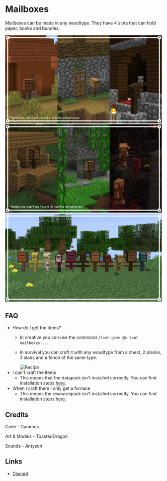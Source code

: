 # Mailboxes

Mailboxes can be made in any woodtype.
They have 4 slots that can hold paper, books and bundles.

![MailboxesView](https://github.com/DragonPoika/Mailboxes/blob/main/images/mailboxesinstructures1.png?raw=true)
![MailboxesInStructures](https://github.com/DragonPoika/Mailboxes/blob/main/images/mailboxesinstructures2.png?raw=true)
![Mailboxes In Structures](https://github.com/DragonPoika/Mailboxes/blob/main/images/mailboxesview.png?raw=true)


## FAQ
- How do I get the items?
  - In creative you can use the command `/loot give @s loot mailboxes:...`
  - In survival you can craft it with any woodtype from a chest, 2 planks, 3 slabs and a fence of the same type.
 
    <img width="100" alt="Recipe" src="https://github.com/DragonPoika/Mailboxes/assets/79696015/2d40089c-0b6b-47ba-b964-e6a524195eef">
- I can't craft the items
  - This means that the datapack isn't installed correctly. You can find installation steps [here](https://minecraft.wiki/w/Tutorials/Installing_a_data_pack).
- When I craft them I only get a furnace
  - This means the resourcepack isn't installed correctly. You can find installation steps [here](https://minecraft.wiki/w/Tutorials/Installing_a_resource_pack).

## Credits
Code - Gammos
  
Art & Models - ToastedDragon
  
Sounds - Antyson

## Links

- [Discord](https://discord.gg/hg7hgHPfWF)
